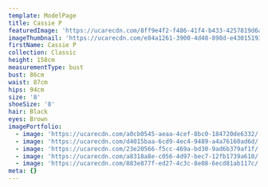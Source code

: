 ```yaml
---
template: ModelPage
title: Cassie P
featuredImage: 'https://ucarecdn.com/8ff9e4f2-f486-41f4-b433-4257819d6a0d/'
imageThumbnail: 'https://ucarecdn.com/e84a1261-3900-4d48-898d-e43015193596/'
firstName: Cassie P
collection: Classic
height: 158cm
measurementType: bust
bust: 86cm
waist: 87cm
hips: 94cm
size: '8'
shoeSize: '8'
hair: Black
eyes: Brown
imagePortfolio:
  - image: 'https://ucarecdn.com/a0cb0545-aeaa-4cef-8bc0-184720de6332/'
  - image: 'https://ucarecdn.com/d4015baa-6cd9-4ec4-9489-a4a76160ad6d/'
  - image: 'https://ucarecdn.com/23e20566-f5cc-469a-bd30-9ad6b379af1f/'
  - image: 'https://ucarecdn.com/a8318a8e-c056-4d97-bec7-12fb1739a610/'
  - image: 'https://ucarecdn.com/883e877f-ed27-4c3c-8e08-6ecd81ab117c/'
meta: {}
---
```


